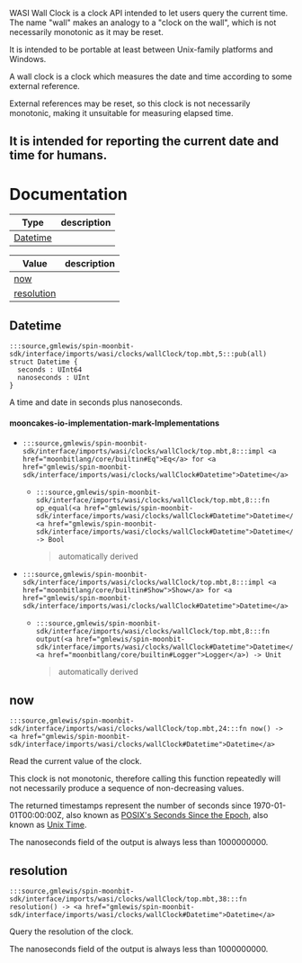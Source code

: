 WASI Wall Clock is a clock API intended to let users query the current
time. The name "wall" makes an analogy to a "clock on the wall", which
is not necessarily monotonic as it may be reset.

It is intended to be portable at least between Unix-family platforms and
Windows.

A wall clock is a clock which measures the date and time according to
some external reference.

External references may be reset, so this clock is not necessarily
monotonic, making it unsuitable for measuring elapsed time.

It is intended for reporting the current date and time for humans.
---
# Documentation
|Type|description|
|---|---|
|[Datetime](#Datetime)||

|Value|description|
|---|---|
|[now](#now)||
|[resolution](#resolution)||

## Datetime

```moonbit
:::source,gmlewis/spin-moonbit-sdk/interface/imports/wasi/clocks/wallClock/top.mbt,5:::pub(all) struct Datetime {
  seconds : UInt64
  nanoseconds : UInt
}
```

 A time and date in seconds plus nanoseconds.

#### mooncakes-io-implementation-mark-Implementations
- ```moonbit
  :::source,gmlewis/spin-moonbit-sdk/interface/imports/wasi/clocks/wallClock/top.mbt,8:::impl <a href="moonbitlang/core/builtin#Eq">Eq</a> for <a href="gmlewis/spin-moonbit-sdk/interface/imports/wasi/clocks/wallClock#Datetime">Datetime</a>
  ```
  > 
  * ```moonbit
    :::source,gmlewis/spin-moonbit-sdk/interface/imports/wasi/clocks/wallClock/top.mbt,8:::fn op_equal(<a href="gmlewis/spin-moonbit-sdk/interface/imports/wasi/clocks/wallClock#Datetime">Datetime</a>, <a href="gmlewis/spin-moonbit-sdk/interface/imports/wasi/clocks/wallClock#Datetime">Datetime</a>) -> Bool
    ```
    > automatically derived
- ```moonbit
  :::source,gmlewis/spin-moonbit-sdk/interface/imports/wasi/clocks/wallClock/top.mbt,8:::impl <a href="moonbitlang/core/builtin#Show">Show</a> for <a href="gmlewis/spin-moonbit-sdk/interface/imports/wasi/clocks/wallClock#Datetime">Datetime</a>
  ```
  > 
  * ```moonbit
    :::source,gmlewis/spin-moonbit-sdk/interface/imports/wasi/clocks/wallClock/top.mbt,8:::fn output(<a href="gmlewis/spin-moonbit-sdk/interface/imports/wasi/clocks/wallClock#Datetime">Datetime</a>, <a href="moonbitlang/core/builtin#Logger">Logger</a>) -> Unit
    ```
    > automatically derived

## now

```moonbit
:::source,gmlewis/spin-moonbit-sdk/interface/imports/wasi/clocks/wallClock/top.mbt,24:::fn now() -> <a href="gmlewis/spin-moonbit-sdk/interface/imports/wasi/clocks/wallClock#Datetime">Datetime</a>
```

 Read the current value of the clock.

 This clock is not monotonic, therefore calling this function repeatedly
will not necessarily produce a sequence of non-decreasing values.

 The returned timestamps represent the number of seconds since
1970-01-01T00:00:00Z, also known as [POSIX's Seconds Since the Epoch],
also known as [Unix Time].

 The nanoseconds field of the output is always less than 1000000000.

 [POSIX's Seconds Since the Epoch]: https://pubs.opengroup.org/onlinepubs/9699919799/xrat/V4_xbd_chap04.html#tag_21_04_16
 [Unix Time]: https://en.wikipedia.org/wiki/Unix_time

## resolution

```moonbit
:::source,gmlewis/spin-moonbit-sdk/interface/imports/wasi/clocks/wallClock/top.mbt,38:::fn resolution() -> <a href="gmlewis/spin-moonbit-sdk/interface/imports/wasi/clocks/wallClock#Datetime">Datetime</a>
```

 Query the resolution of the clock.

 The nanoseconds field of the output is always less than 1000000000.
